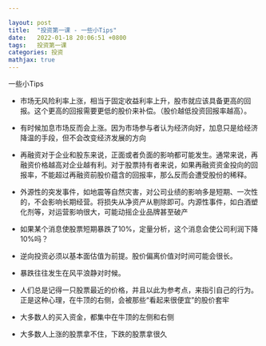 ```yaml
---

layout: post
title:  "投资第一课 - 一些小Tips"
date:   2022-01-18 20:06:51 +0800
tags:   投资第一课
categories: 投资
mathjax: true
---
```


一些小Tips

+ 市场无风险利率上涨，相当于固定收益利率上升，股市就应该具备更高的回报。这个更高的回报需要更低的股价来补偿。（股价越低投资回报率越高）。
  
+ 有时候加息市场反而会上涨。因为市场参与者认为经济向好，加息只是给经济降温的手段，但不会改变经济发展的方向

+ 再融资对于企业和股东来说，正面或者负面的影响都可能发生。通常来说，再融资价格越高对企业越有利。对于股票持有者来说，如果再融资资金投向的回报率，不能超过再融资前股价蕴含的回报率，那么反而会遭受股份的稀释。

+ 外源性的突发事件，如地震等自然灾害，对公司业绩的影响多是短期、一次性的，不会影响长期经营。将损失从净资产从剔除即可。内源性事件，如白酒塑化剂等，对运营影响很大，可能动摇企业品牌甚至破产

+ 如果某个消息使股票短期暴跌了10%，定量分析，这个消息会使公司利润下降10%吗？

+ 逆向投资必须以基本面估值为前提。股价偏离价值对时间可能会很长。

+ 暴跌往往发生在风平浪静对时候。

+ 人们总是记得一只股票最近的价格，并且以此为参考点，来指引自己的行为。正是这种心理，在牛顶的右侧，会被那些“看起来很便宜”的股价套牢

+ 大多数人的买入资金，都集中在牛顶的左侧和右侧

+ 大多数人上涨的股票拿不住，下跌的股票拿很久